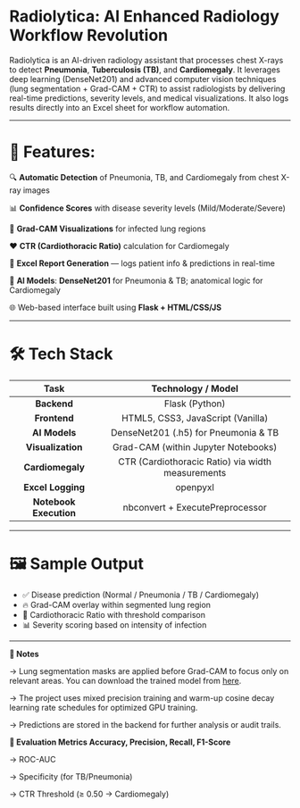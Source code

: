 # Radiolytica: AI Enhanced Radiology Workflow Revolution

Radiolytica is an AI-driven radiology assistant that processes chest X-rays to detect **Pneumonia**, **Tuberculosis (TB)**, and **Cardiomegaly**. It leverages deep learning (DenseNet201) and advanced computer vision techniques (lung segmentation + Grad-CAM + CTR) to assist radiologists by delivering real-time predictions, severity levels, and medical visualizations. It also logs results directly into an Excel sheet for workflow automation.

---
 
# 🚀 Features:

 🔍 **Automatic Detection** of Pneumonia, TB, and Cardiomegaly from chest X-ray images

 📊 **Confidence Scores** with disease severity levels (Mild/Moderate/Severe)

 📸 **Grad-CAM Visualizations** for infected lung regions

 ❤️ **CTR (Cardiothoracic Ratio)** calculation for Cardiomegaly

 📁 **Excel Report Generation** — logs patient info & predictions in real-time

 🧠 **AI Models**: **DenseNet201** for Pneumonia & TB; anatomical logic for Cardiomegaly

 🌐 Web-based interface built using **Flask + HTML/CSS/JS**

---

# 🛠️ Tech Stack

| Task | Technology / Model |
|:-------------:|:--------------:|
| **Backend**    | Flask (Python) |
| **Frontend** | HTML5, CSS3, JavaScript (Vanilla) |
| **AI Models** | DenseNet201 (.h5) for Pneumonia & TB |
| **Visualization** | Grad-CAM (within Jupyter Notebooks) |
| **Cardiomegaly** | CTR (Cardiothoracic Ratio) via width measurements |
| **Excel Logging** | openpyxl |
| **Notebook Execution** | nbconvert + ExecutePreprocessor |

---

# 🖼 Sample Output

- ✅ Disease prediction (Normal / Pneumonia / TB / Cardiomegaly)
- 🔥 Grad-CAM overlay within segmented lung region
- 🧮 Cardiothoracic Ratio with threshold comparison
- 📊 Severity scoring based on intensity of infection

---

**📌 Notes**

-> Lung segmentation masks are applied before Grad-CAM to focus only on relevant areas. You can download the trained model from [here](https://www.kaggle.com/models/lokesh0929/unet_segmentation).

-> The project uses mixed precision training and warm-up cosine decay learning rate schedules for optimized GPU training.

-> Predictions are stored in the backend for further analysis or audit trails.

**🧪 Evaluation Metrics Accuracy, Precision, Recall, F1-Score**

-> ROC-AUC

-> Specificity (for TB/Pneumonia)

-> CTR Threshold (≥ 0.50 → Cardiomegaly)
